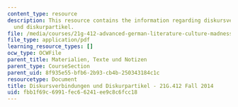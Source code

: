 ```yaml
---
content_type: resource
description: This resource contains the information regarding diskursverbindungen
  und diskurpartikel.
file: /media/courses/21g-412-advanced-german-literature-culture-madness-murder-mysteries-fall-2014/fbb1f69c6991fec66241ee9c8c6fcc18_MIT21G_412F14_Wo10-11_Di.pdf
file_type: application/pdf
learning_resource_types: []
ocw_type: OCWFile
parent_title: Materialien, Texte und Notizen
parent_type: CourseSection
parent_uid: 8f935e55-bfb6-2b93-cb4b-250343184c1c
resourcetype: Document
title: Diskursverbindungen und Diskurpartikel - 21G.412 Fall 2014
uid: fbb1f69c-6991-fec6-6241-ee9c8c6fcc18
---
```

